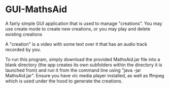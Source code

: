# GUI-MathsAid
<p>A fairly simple GUI application that is used to manage "creations". 
You may use create mode to create new creations, or you may play and delete existing creations</p>

<p>A "creation" is a video with some text over it that has an audio track recorded by you.</p> 

<p>To run this program, simply download the provided MathsAid.jar file into a blank directory (the app creates its own subfolders within the directory it is launched from) and run it from the command line using "java -jar MathsAid.jar". Ensure you have vlc media player installed, as well as ffmpeg which is used under the hood to generate the creations.</p>
